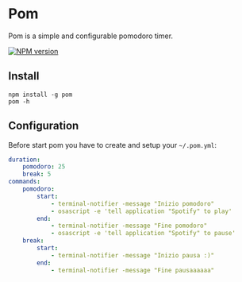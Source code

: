 # Pom
Pom is a simple and configurable pomodoro timer.

[![NPM version](https://badge.fury.io/js/pom.png)](http://badge.fury.io/js/pom)

## Install
```
npm install -g pom
pom -h
```

## Configuration
Before start pom you have to create and setup your `~/.pom.yml`:
```yml
duration:
    pomodoro: 25
    break: 5
commands:
    pomodoro:
        start:
            - terminal-notifier -message "Inizio pomodoro"
            - osascript -e 'tell application "Spotify" to play'
        end:
            - terminal-notifier -message "Fine pomodoro"
            - osascript -e 'tell application "Spotify" to pause'
    break:
        start:
            - terminal-notifier -message "Inizio pausa :)"
        end:
            - terminal-notifier -message "Fine pausaaaaaa"
```
